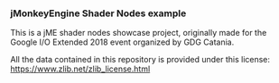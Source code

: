 ### jMonkeyEngine Shader Nodes example
This is a jME shader nodes showcase project, originally made for the Google I/O Extended 2018 event organized by GDG Catania.

All the data contained in this repository is provided under this license: https://www.zlib.net/zlib_license.html